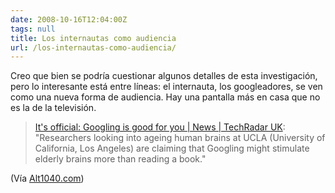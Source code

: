 ```yaml
---
date: 2008-10-16T12:04:00Z
tags: null
title: Los internautas como audiencia
url: /los-internautas-como-audiencia/
---
```


Creo que bien se podría cuestionar algunos detalles de esta investigación, pero lo interesante está entre líneas: el internauta, los googleadores, se ven como una nueva forma de audiencia. Hay una pantalla más en casa que no es la de la televisión.<a href="http://www.techradar.com/news/internet/official-googling-is-good-for-you-475930"></a><blockquote><a href="http://www.techradar.com/news/internet/official-googling-is-good-for-you-475930">It's official: Googling is good for you | News | TechRadar UK</a>: "Researchers looking into ageing human brains at UCLA (University of California, Los Angeles) are claiming that Googling might stimulate elderly brains more than reading a book."</blockquote>(Vía <a href="http://alt1040.com/2008/10/navegar-por-la-red-podria-estimular-tu-cerebro/">Alt1040.com</a>)